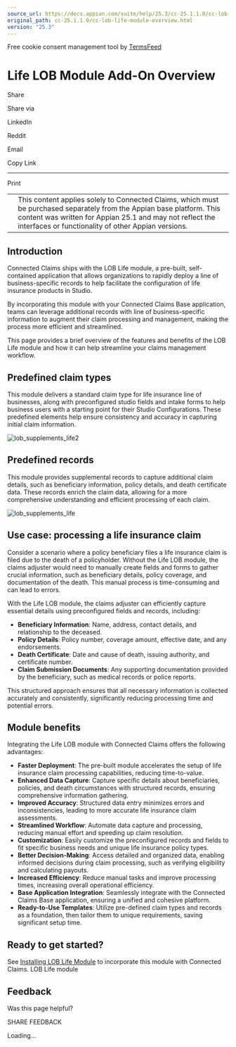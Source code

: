 ```yaml
---
source_url: https://docs.appian.com/suite/help/25.3/cc-25.1.1.0/cc-lob-life-module-overview.html
original_path: cc-25.1.1.0/cc-lob-life-module-overview.html
version: "25.3"
---
```


Free cookie consent management tool by [TermsFeed](https://www.termsfeed.com/)

# Life LOB Module Add-On Overview

Share

Share via

LinkedIn

Reddit

Email

Copy Link

* * *

Print

<table><tbody><tr><td><i class="fa fa-check-square-o" aria-hidden="true"></i></td><td>This content applies solely to Connected Claims, which must be purchased separately from the Appian base platform. This content was written for Appian 25.1 and may not reflect the interfaces or functionality of other Appian versions.</td></tr></tbody></table>

## Introduction

Connected Claims ships with the LOB Life module, a pre-built, self-contained application that allows organizations to rapidly deploy a line of business-specific records to help facilitate the configuration of life insurance products in Studio.

By incorporating this module with your Connected Claims Base application, teams can leverage additional records with line of business-specific information to augment their claim processing and management, making the process more efficient and streamlined.

This page provides a brief overview of the features and benefits of the LOB Life module and how it can help streamline your claims management workflow.

## Predefined claim types

This module delivers a standard claim type for life insurance line of businesses, along with preconfigured studio fields and intake forms to help business users with a starting point for their Studio Configurations. These predefined elements help ensure consistency and accuracy in capturing initial claim information.

![lob_supplements_life2](images/lob_supplements_life2.png)

## Predefined records

This module provides supplemental records to capture additional claim details, such as beneficiary information, policy details, and death certificate data. These records enrich the claim data, allowing for a more comprehensive understanding and efficient processing of each claim.

![lob_supplements_life](images/lob_supplements_life.png)

## Use case: processing a life insurance claim

Consider a scenario where a policy beneficiary files a life insurance claim is filed due to the death of a policyholder. Without the Life LOB module, the claims adjuster would need to manually create fields and forms to gather crucial information, such as beneficiary details, policy coverage, and documentation of the death. This manual process is time-consuming and can lead to errors.

With the Life LOB module, the claims adjuster can efficiently capture essential details using preconfigured fields and records, including:

-   **Beneficiary Information**: Name, address, contact details, and relationship to the deceased.
-   **Policy Details**: Policy number, coverage amount, effective date, and any endorsements.
-   **Death Certificate**: Date and cause of death, issuing authority, and certificate number.
-   **Claim Submission Documents**: Any supporting documentation provided by the beneficiary, such as medical records or police reports.

This structured approach ensures that all necessary information is collected accurately and consistently, significantly reducing processing time and potential errors.

## Module benefits

Integrating the Life LOB module with Connected Claims offers the following advantages:

-   **Faster Deployment**: The pre-built module accelerates the setup of life insurance claim processing capabilities, reducing time-to-value.
-   **Enhanced Data Capture**: Capture specific details about beneficiaries, policies, and death circumstances with structured records, ensuring comprehensive information gathering.
-   **Improved Accuracy**: Structured data entry minimizes errors and inconsistencies, leading to more accurate life insurance claim assessments.
-   **Streamlined Workflow**: Automate data capture and processing, reducing manual effort and speeding up claim resolution.
-   **Customization**: Easily customize the preconfigured records and fields to fit specific business needs and unique life insurance policy types.
-   **Better Decision-Making**: Access detailed and organized data, enabling informed decisions during claim processing, such as verifying eligibility and calculating payouts.
-   **Increased Efficiency**: Reduce manual tasks and improve processing times, increasing overall operational efficiency.
-   **Base Application Integration**: Seamlessly integrate with the Connected Claims Base application, ensuring a unified and cohesive platform.
-   **Ready-to-Use Templates**: Utilize pre-defined claim types and records as a foundation, then tailor them to unique requirements, saving significant setup time.

## Ready to get started?

See [Installing LOB Life Module](cc-install-lob-life-module.html) to incorporate this module with Connected Claims. LOB Life module

## Feedback

Was this page helpful?

SHARE FEEDBACK

Loading...